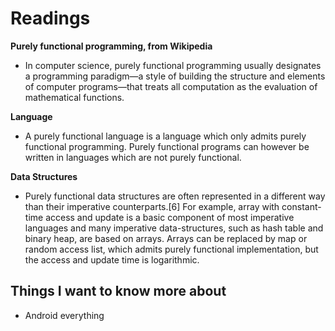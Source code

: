 # Readings 

**Purely functional programming, from Wikipedia**

- In computer science, purely functional programming usually designates a programming paradigm—a style of building the structure and elements of computer programs—that treats all computation as the evaluation of mathematical functions.

**Language**

- A purely functional language is a language which only admits purely functional programming. Purely functional programs can however be written in languages which are not purely functional.

**Data Structures**

- Purely functional data structures are often represented in a different way than their imperative counterparts.[6] For example, array with constant-time access and update is a basic component of most imperative languages and many imperative data-structures, such as hash table and binary heap, are based on arrays. Arrays can be replaced by map or random access list, which admits purely functional implementation, but the access and update time is logarithmic.


## Things I want to know more about

- Android everything
